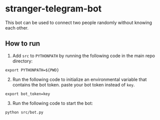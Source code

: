 # stranger-telegram-bot
This bot can be used to connect two people randomly without knowing each other.

## How to run
1. Add `src` to `PYTHONPATH` by running the following code in the main repo directory:
```
export PYTHONPATH=${PWD}
```

2. Run the following code to initialize an environmental variable that contains the bot token. paste your bot token instead of `key`.
```
export bot_token=key
```

3. Run the following code to start the bot:
```
python src/bot.py
```
